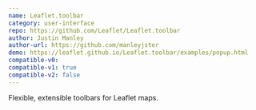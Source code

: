 ```yaml
---
name: Leaflet.toolbar
category: user-interface
repo: https://github.com/Leaflet/Leaflet.toolbar
author: Justin Manley
author-url: https://github.com/manleyjster
demo: https://leaflet.github.io/Leaflet.toolbar/examples/popup.html
compatible-v0:
compatible-v1: true
compatible-v2: false
---
```


Flexible, extensible toolbars for Leaflet maps.
